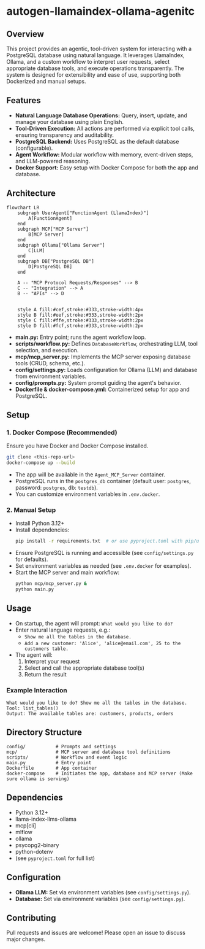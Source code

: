 # autogen-llamaindex-ollama-agenitc

## Overview

This project provides an agentic, tool-driven system for interacting with a PostgreSQL database using natural language. It leverages LlamaIndex, Ollama, and a custom workflow to interpret user requests, select appropriate database tools, and execute operations transparently. The system is designed for extensibility and ease of use, supporting both Dockerized and manual setups.

## Features
- **Natural Language Database Operations:** Query, insert, update, and manage your database using plain English.
- **Tool-Driven Execution:** All actions are performed via explicit tool calls, ensuring transparency and auditability.
- **PostgreSQL Backend:** Uses PostgreSQL as the default database (configurable).
- **Agent Workflow:** Modular workflow with memory, event-driven steps, and LLM-powered reasoning.
- **Docker Support:** Easy setup with Docker Compose for both the app and database.

## Architecture
```mermaid
flowchart LR
    subgraph UserAgent["FunctionAgent (LlamaIndex)"]
        A[FunctionAgent]
    end
    subgraph MCP["MCP Server"]
        B[MCP Server]
    end
    subgraph Ollama["Ollama Server"]
        C[LLM]
    end
    subgraph DB["PostgreSQL DB"]
        D[PostgreSQL DB]
    end

    A -- "MCP Protocol Requests/Responses" --> B
    C -- "Integration" --> A
    B -- "APIs" --> D
  

    style A fill:#cef,stroke:#333,stroke-width:4px
    style B fill:#eef,stroke:#333,stroke-width:2px
    style C fill:#ffe,stroke:#333,stroke-width:2px
    style D fill:#fcf,stroke:#333,stroke-width:2px
```
- **main.py:** Entry point; runs the agent workflow loop.
- **scripts/workflow.py:** Defines `DatabaseWorkflow`, orchestrating LLM, tool selection, and execution.
- **mcp/mcp_server.py:** Implements the MCP server exposing database tools (CRUD, schema, etc.).
- **config/settings.py:** Loads configuration for Ollama (LLM) and database from environment variables.
- **config/prompts.py:** System prompt guiding the agent's behavior.
- **Dockerfile & docker-compose.yml:** Containerized setup for app and PostgreSQL.

## Setup

### 1. Docker Compose (Recommended)
Ensure you have Docker and Docker Compose installed.

```sh
git clone <this-repo-url>
docker-compose up --build
```

- The app will be available in the `Agent_MCP_Server` container.
- PostgreSQL runs in the `postgres_db` container (default user: `postgres`, password: `postgres`, db: `testdb`).
- You can customize environment variables in `.env.docker`.

### 2. Manual Setup
- Install Python 3.12+
- Install dependencies:
  ```sh
  pip install -r requirements.txt  # or use pyproject.toml with pip/uv
  ```
- Ensure PostgreSQL is running and accessible (see `config/settings.py` for defaults).
- Set environment variables as needed (see `.env.docker` for examples).
- Start the MCP server and main workflow:
  ```sh
  python mcp/mcp_server.py &
  python main.py
  ```

## Usage
- On startup, the agent will prompt: `What would you like to do?`
- Enter natural language requests, e.g.:
  - `Show me all the tables in the database.`
  - `Add a new customer: 'Alice', 'alice@email.com', 25 to the customers table.`
- The agent will:
  1. Interpret your request
  2. Select and call the appropriate database tool(s)
  3. Return the result

### Example Interaction
```
What would you like to do? Show me all the tables in the database.
Tool: list_tables()
Output: The available tables are: customers, products, orders
```

## Directory Structure
```
config/           # Prompts and settings
mcp/              # MCP server and database tool definitions
scripts/          # Workflow and event logic
main.py           # Entry point
Dockerfile        # App container
docker-compose    # Initiates the app, database and MCP server (Make sure ollama is serving)
```

## Dependencies
- Python 3.12+
- llama-index-llms-ollama
- mcp[cli]
- mlflow
- ollama
- psycopg2-binary
- python-dotenv
- (see `pyproject.toml` for full list)

## Configuration
- **Ollama LLM:** Set via environment variables (see `config/settings.py`).
- **Database:** Set via environment variables (see `config/settings.py`).

## Contributing
Pull requests and issues are welcome! Please open an issue to discuss major changes.
